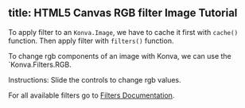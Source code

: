 title: HTML5 Canvas RGB filter Image Tutorial
---

To apply filter to an `Konva.Image`, we have to cache it first with `cache()`
function. Then apply filter with `filters()` function.

To change rgb components of an image with Konva, we can use the `Konva.Filters.RGB.

Instructions: Slide the controls to change rgb values.

For all available filters go to [Filters Documentation](/api/Konva.Filters.html).

<!-- {% iframe /downloads/code/filters/RGB.html %} -->

<!-- {% include_code Konva RGB Image Demo filters/RGB.html %} -->
